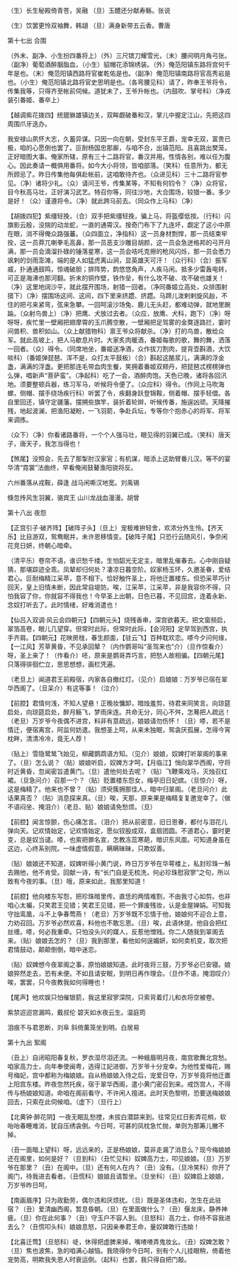 <!-- { "loadSidebar": true } -->
 （生）长生秘殿倚青苍，吴融 （旦）玉醴还分献寿觞。张说 　 

 （生）饮罢更怜双袖舞，韩翃 （旦）满身新带五云香。曹唐


第十七出 合围

（外末、副净、小生扮四番将上）（外）三尺镔刀耀雪光，（末）腰间明月角弓张。（副净）葡萄酒醉胭脂血，（小生）貂帽花添锦绣装。（外）俺范阳镇东路将宫何千年是也。（末）俺范阳镇西路将官崔乾佑是也。（副净）俺范阳镇南路将官高秀岩是也。（小生）俺范阳镇北路将官史思明是也。（各弯腰见科）请了，昨奉王爷将令，传集我等，只得齐至帐前伺候。道犹未了，王爷升帐也。（内鼓吹、掌号科）（净戎装引番姬、番卒上） 　 

【越调紫花拨四】统貔貅雄镇边关，双眸觑破番和汉，掌儿中握定江山，先把这四周围爪牙迭办。 　 

我安禄山夙怀大志，久蓄异谋。只因一向在朝，受封东平王爵，宠幸无双，富贵已极，咱的心愿倒也罢了。叵耐杨国忠那厮，与咱不合，出镇范阳。且喜跳出樊笼，正好暗图大事。俺家所辖，原有三十二路将官，番汉并用。性情各别，难以任为腹心。因此奏请一概俱用番将。如今大小将领，皆咱部落。（笑科）任意所为，都无所顾忌了。昨日传集他每俱赴帐前，这咱敢待齐也。（众进见科）三十二路将官参见。（净）诸将少礼。（众）请问王爷，传集某等，不知有何钧令？（净）众将官，目今秋高马壮，正好演习武艺。特召你等，同往沙地，大合围场，较猎一番。多少是好！（众）谨遵将令。（净）就此跨马前去。（同众作上马科）（净） 　 

【胡拨四犯】紫缰轻挽，（合）双手把紫缰轻挽，骗上马，将盔缨低按。（行科）闪旗影云殷，没揣的动龙蛇，一直的通霄汉。按奇门布下了九连坏，觑定了这小中原在眼，消不得俺众路强蕃。（众四面立，净指科）这一员身材剽悍，那一员结束牢拴，这一员莽兀喇拳毛高鼻，那一员恶支沙雕目胡颜，这一员会急迸格邦的弓开月满，那一员会滴溜扑碌的锤落星寒，这一员会咭吒克擦的枪风闪烁，那一员会悉力飒剌的剑雨澎滩，端的是人如猛虎离山涧，显英雄天可汗！（众行科）（合）振军威，扑通通鼓鸣，惊魂破胆；排阵势，韵悠悠角声，人疾马闲。抵多少雷轰电转，可正是海沸也那河翻。折末的铜作壁，铁作垒，有什么攻不破、攻不破也雄关！（净）这里地阔沙平，就此摆开围场，射猎一回者。（净同番姬立高处，众排围射猎下）（净）摆围场这间、这间，四下里来挤趱、挤趱。马蹄儿泼剌剌旋风赸，不住的把弓来紧弯，弦来急攀。一回呵滚沙场兔、鹿儿无头赶，都难动弹，就地里踠踚。（众射鸟兽上）（净）把鹰、犬放过去者。（众应，放鹰、犬科，跑下）（净）呀呀呀，疾忙里一壁厢把翅摩霄的玉爪腾空散，一壁厢把足驾雾的金獒逐路拦，霎时间兽积、兽积如山。（众上献猎物科）禀王爷众将献杀。（净）打的鸟兽，散给众军。就此高坡上，把人马歇息片时。大家炙肉暖酒，番姬每歌的歌，舞的舞，洒落一回者。（众）得令。（同席地坐，番姬送净酒，众作拔刀割肉，提背壶斟酒，大饮啖科）（番姬弹琵琶、浑不是，众打太平鼓板）（合）斟起这酪浆儿，满满的浮金盏，满满的浮盏。更把那连毛带血肉生餐，笑拥着番姬双颊丹，把琵琶忒楞楞弹也么弹，唱新声“菩萨蛮”。（净起科）吃了一会，酒醉肉饱。天色已晚，诸将各回汛地。须要整顿兵器，练习军马，听候将令便了。（众应科）得令。（作同上马吹海螺，侧帽、摆手绕场疾行科）听罢了令，疾翻身跃登锦鞍，侧着帽、摆手轻儇。各自里回还，镇守定疆藩。摆搠些旗竿，装折着轮辬，听候传番，施逞凶顽。天降摧残，地起波澜，把渔阳凝盼，一飞羽箭，争赴兵坛，专等你个抱赤心的将军、将军来调拣。 　 

（众下）（净）你看诸路番将，一个个人强马壮，眼见得的羽翼已成。（笑科）唐天子，唐天子，我怎当得也！ 　 

【煞尾】没照会，先去了那掣肘汉家官；有机谋，暗添上这助臂番儿汉。等不的宴华清“霓裳”法曲终，早看俺闹鼓鼙渔阳骁将反。 　 

六州番落从戎鞍，薛逢 战马闲嘶汉地宽。刘禹锡 　 

倏忽抟风生羽翼，骆宾王 山川龙战血漫漫。胡曾


第十八出 夜怨

【正宫引子·破齐阵】【破阵子头】（旦上）宠极难拚轻舍，欢浓分外生怜。【齐天乐】比目游双，鸳鸯眠并，未许恩移情变。【破阵子尾】只恐行云随风引，争奈闲花竞日妍，终朝心暗牵。 　 

（清平乐）卷帘不语，谁识愁千缕。生怕韶光无定主，暗里乱催春去。心中刚自疑猜，那堪踪迹全乖。凤辇却归何处？凄凉日暮空阶。奴家杨玉环，久邀圣眷，爱结君心。叵耐梅精江采苹，意不相下。恰好触忤圣上，将他迁置楼东。但恐采苹巧计回天，皇上旧情未断，因此常自堤防。唉，江采苹，江采苹，非是我容你不得，只怕我容了你，你就容不得我也！今早圣上出朝，日色已暮，不见回宫，连着永新、念奴打听去了。此时情绪，好难消遣也！ 　 

【仙吕入双调·风云会四朝元】【四朝元头】烧残香串，深宫欲暮天。把文窗频启，翠箔高卷，眼儿几望穿。但常时此际，但常时此际，【会河阳】定早驾到西宫，执手齐肩。【四朝元】花映房栊，春生颜面，【驻云飞】百种耽欢恋。嗏今夕问何缘，【一江风】芳草黄昏，不见承回辇？（内作鹦哥叫“圣驾来也”介）（旦作惊看介）呀，圣上来了！（作看介）呸，原来是鹦哥弄巧言，把愁人故相骗。【四朝元尾】只落得徘徊伫立，思思想想，画栏凭遍。 　 

（老旦上）闻道君王前殿宿，内家各自撤红灯。（见介）启娘娘：万岁爷已宿在翠华西阁了。（旦呆介）有这等事！（泣介） 　 

【前腔】君情何浅，不知人望悬！正晚妆慵卸，暗烛羞剪，待君来同笑言。向琼筵启处，向琼筵启处，醉月觞飞，梦雨床连。共命无分，同心不舛，怎蓦把人疏远！（老旦）万岁爷今夜偶不进宫，料非有意疏远，娘娘请勿伤怀！（旦）嗏，若不是情迁，便宿离宫，阿监何妨遣。我想圣上呵，从来未独眠，鸳衾厌孤展，怎得今宵枕畔，清清冷冷，竟无人荐！ 　 

（贴上）雪隐鹭鸶飞始见，柳藏鹦鹉语方知。（见介）娘娘，奴婢打听翠阁的事来了。（旦）怎么说？（贴）娘娘听启，奴婢方才呵，【月临江】悄向翠华西阁，守将时近黄昏，忽闻密旨遣黄门。（旦）遣他何处去呢？（贴）飞鞭乘戏马，灭烛召红裙。（旦急问介）召那一个？（贴）贬置楼东怨女，梅亭旧日妃嫔。（旦惊介）呀，这是梅精了。他来也不曾？（贴）须臾簇拥那佳人，暗中归翠阁。（老旦问介）此话果真否？（贴）消息探来真。（旦）唉，天那，原来果是梅精复复邀宠幸了。（做不语闷坐、掩泪介）（老旦、贴）娘娘请免愁烦。（旦） 

【前腔】闻言惊颤，伤心痛怎言。（泪介）把从前密意，旧日恩眷，都付与泪花儿弹向天。记欢情始定，记欢情始定，愿似钗股成双，盒扇团圆。不道君心，霎时更变，总是奴当谴。嗏，也索把罪名宣，怎教冻蕊寒葩，暗识东风面。可知道身虽在这边，心终系别院。一味虚情假意，瞒瞒昧昧，只欺奴善。 　 

（贴）娘娘还不知道，奴婢听得小黄门说，昨日万岁爷在华萼楼上，私封珍珠一斛去赐他，他不肯受。回献一诗，有“长门自是无梳洗，何必珍珠慰寂寥”之句，所以致有今夜的事。（旦）哦，原来如此，我那里知道！ 　 

【前腔】他向楼东写怨，把珍珠暗里传。直恁的两情难割，不由我寸心如剪。也非咱心太褊，只笑君王见错；笑君王见错，把一个罪废残妆，认是金屋婵娟。可知我守拙鸾凰，斗不上争春莺燕！（老旦）万岁爷既不忘情于他，娘娘何不迎合上意，力劝召回。万岁爷必然欢喜，料他也不敢忘恩。（旦）唉，此语休提。他自会把红丝缠。嗏，何必我重牵。只怕没头兴的媒人，反惹他憎贱。你二人随我到翠阁去来。（贴）娘娘去怎的？（旦）我到那里，看他如何逞媚妍，如何卖机变，取次把君情鼓动，颠颠倒倒，暗中迷恋。 　 

（贴）奴婢想今夜翠阁之事，原怕娘娘知道。此时夜将三鼓，万岁爷必已安寝。娘娘猝然走去，恐有未便。不如且请安眠，到明日再作理会。（旦作不语，掩泪叹介）唉，罢罢，只今夜教我如何得睡也！ 　 

【尾声】他欢娱只怕催银箭，我这里寂寥深院，只索背着灯儿和衣将空被卷。

紫禁迢迢宫漏鸣，戴叔伦 碧天如水夜云生。温庭筠 　 

泪痕不与君恩断，刘阜 斜倚薰笼坐到明。白居易


第十九出 絮阁

（丑上）自闭昭阳春复秋，罗衣湿尽泪还流。一种蛾眉明月夜，南宫歌舞北宫愁。咱家高力士，向年奉使闽粤，选得江妃进御，万岁爷十分宠幸。为他性爱梅花，赐号梅妃，宫中都称为梅娘娘。自从杨娘娘入侍之后，宠爱日夺，万岁爷竟将他迁置上阳宫东楼。昨夜忽然托疾，宿于翠华西阁，遣小黄门密召到来。戒饬宫人，不得传与杨娘娘知道。命咱在阁前看守，不许闲人擅进。此时天色黎明，恐要送梅娘娘回去，只索在此伺候咱。（虚下）（旦行上） 　 

【北黄钟·醉花阴】一夜无眠乱愁搅，未拔白潜踪来到。往常见红日影弄花梢，软咍咍春睡难消，犹自压绣衾倒。今日呵，可甚的凤枕急忙抛，单则为那筹儿撇不掉。 　 

（丑一面暗上望科）呀，远远来的，正是杨娘娘，莫非走漏了消息么？现今梅娘娘还在阁里，如何是好？（旦到科）（丑忙见科）奴婢高力士，叩见娘娘。（旦）万岁爷在那里？（丑）在阁中。（旦）还有何人在内？（丑）没有。（旦冷笑科）你开了阁门，待我进去看者。（丑慌科）娘娘且请暂坐。（旦坐科）（丑）奴婢启上娘娘，万岁爷昨日呵， 　 

【南画眉序】只为政勤劳，偶尔违和厌烦扰。（旦）既是圣体违和，怎生在此驻宿？（丑）爱清幽西阁，暂息昏朝。（旦）在里面做什么？（丑）偃龙床，静养神疲。（旦）你在此何事？（丑）守玉户不容人到。（旦怒科）高力士，你待不容我进去么？（丑慌叩头科）娘娘息怒，只因亲奉君王命，量奴婢敢行违拗！ 

【北喜迁莺】（旦怒科）唗，休得把虚脾来掉，嘴喳喳弄鬼妆幺。（丑）奴婢怎敢？（旦）焦也波焦，急的咱满心越恼。我晓得你今日呵，别有个人儿挂眼稍，倚着他宠势高，明欺我失恩人时衰运倒。（起科）也罢，我只得自把门敲。 　

